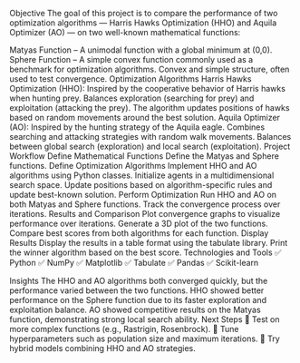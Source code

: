 Objective
The goal of this project is to compare the performance of two optimization algorithms — Harris Hawks Optimization (HHO) and Aquila Optimizer (AO) — on two well-known mathematical functions:

Matyas Function – A unimodal function with a global minimum at (0,0).
Sphere Function – A simple convex function commonly used as a benchmark for optimization algorithms.
Convex and simple structure, often used to test convergence.
Optimization Algorithms
Harris Hawks Optimization (HHO):
Inspired by the cooperative behavior of Harris hawks when hunting prey.
Balances exploration (searching for prey) and exploitation (attacking the prey).
The algorithm updates positions of hawks based on random movements around the best solution.
Aquila Optimizer (AO):
Inspired by the hunting strategy of the Aquila eagle.
Combines searching and attacking strategies with random walk movements.
Balances between global search (exploration) and local search (exploitation).
Project Workflow
Define Mathematical Functions
Define the Matyas and Sphere functions.
Define Optimization Algorithms
Implement HHO and AO algorithms using Python classes.
Initialize agents in a multidimensional search space.
Update positions based on algorithm-specific rules and update best-known solution.
Perform Optimization
Run HHO and AO on both Matyas and Sphere functions.
Track the convergence process over iterations.
Results and Comparison
Plot convergence graphs to visualize performance over iterations.
Generate a 3D plot of the two functions.
Compare best scores from both algorithms for each function.
Display Results
Display the results in a table format using the tabulate library.
Print the winner algorithm based on the best score.
Technologies and Tools
✅ Python
✅ NumPy
✅ Matplotlib
✅ Tabulate
✅ Pandas
✅ Scikit-learn

Insights
The HHO and AO algorithms both converged quickly, but the performance varied between the two functions.
HHO showed better performance on the Sphere function due to its faster exploration and exploitation balance.
AO showed competitive results on the Matyas function, demonstrating strong local search ability.
Next Steps
🔎 Test on more complex functions (e.g., Rastrigin, Rosenbrock).
🔎 Tune hyperparameters such as population size and maximum iterations.
🔎 Try hybrid models combining HHO and AO strategies.







